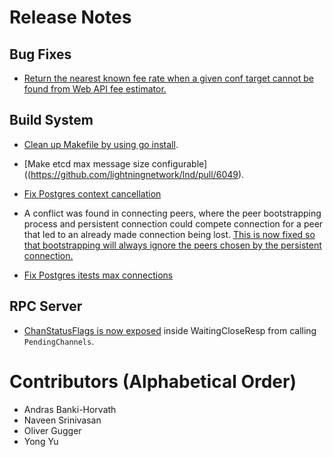 # Release Notes

## Bug Fixes

* [Return the nearest known fee rate when a given conf target cannot be found
  from Web API fee estimator.](https://github.com/lightningnetwork/lnd/pull/6062)

## Build System

* [Clean up Makefile by using go
  install](https://github.com/lightningnetwork/lnd/pull/6035).

* [Make etcd max message size
  configurable]((https://github.com/lightningnetwork/lnd/pull/6049).

* [Fix Postgres context cancellation](https://github.com/lightningnetwork/lnd/pull/6108)

* A conflict was found in connecting peers, where the peer bootstrapping
  process and persistent connection could compete connection for a peer that
  led to an already made connection being lost. [This is now fixed so that
  bootstrapping will always ignore the peers chosen by the persistent
  connection.](https://github.com/lightningnetwork/lnd/pull/6082)
  
* [Fix Postgres itests max connections](https://github.com/lightningnetwork/lnd/pull/6116)

## RPC Server

* [ChanStatusFlags is now
  exposed](https://github.com/lightningnetwork/lnd/pull/5971) inside
  WaitingCloseResp from calling `PendingChannels`.

# Contributors (Alphabetical Order)

* Andras Banki-Horvath
* Naveen Srinivasan
* Oliver Gugger
* Yong Yu
